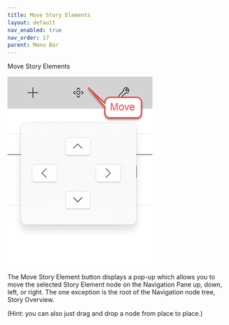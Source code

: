 ```yaml
---
title: Move Story Elements
layout: default
nav_enabled: true
nav_order: 17
parent: Menu Bar
---
```


Move Story Elements

![](Move-Story-Elements.png)

The Move Story Element button displays a pop-up which allows you to move the selected Story Element node on the Navigation Pane up, down, left, or right. The one exception is the root of the Navigation node tree, Story Overview. 

(Hint: you can also just drag and drop a node from place to place.)








